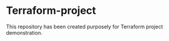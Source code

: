 # Terraform-project
This repository has been created purposely for Terraform project demonstration.
